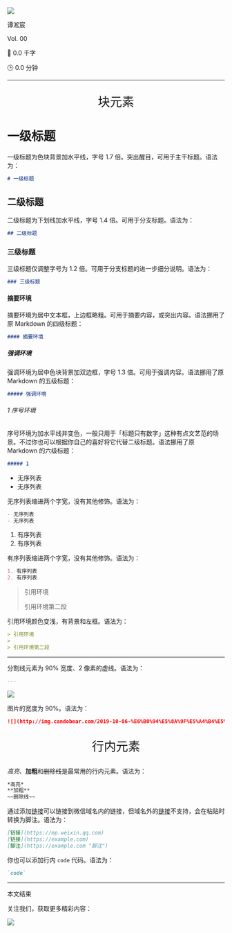 <section id="frontmatter">
<section id="frontmatter-left">
<img id="avatar" src="https://tva1.sinaimg.cn/large/006y8mN6gy1g73qxb4k8xj30dw0dwgmu.jpg">
<p id="name">谭淞宸</p>
</section>
<section id="frontmatter-right">
<p id="number">Vol. 00</p>
<p id="word-count">📝 0.0 千字</p>
<p id="time-estimation">🕒 0.0 分钟</p>
</section>
</section>

------

<center style="font-size:2em;margin:1em">块元素</center>

# 一级标题

一级标题为色块背景加水平线，字号 1.7 倍。突出醒目，可用于主干标题。语法为：

```markdown
# 一级标题
```

## 二级标题

二级标题为下划线加水平线，字号 1.4 倍。可用于分支标题。语法为：

```markdown
## 二级标题
```

### 三级标题

三级标题仅调整字号为 1.2 倍。可用于分支标题的进一步细分说明。语法为：

```markdown
### 三级标题
```

#### 摘要环境

摘要环境为居中文本框，上边框略粗。可用于摘要内容，或突出内容。语法挪用了原 Markdown 的四级标题：

```markdown
#### 摘要环境
```

##### 强调环境

强调环境为居中色块背景加双边框，字号 1.3 倍。可用于强调内容。语法挪用了原 Markdown 的五级标题：

```markdown
##### 强调环境
```

###### 1 序号环境

序号环境为加水平线并变色，一般只用于「标题只有数字」这种有点文艺范的场景。不过你也可以根据你自己的喜好将它代替二级标题。语法挪用了原 Markdown 的六级标题：

```markdown
##### 1
```

- 无序列表
- 无序列表

无序列表缩进两个字宽，没有其他修饰。语法为：

```markdown
- 无序列表
- 无序列表
```

1. 有序列表
2. 有序列表

有序列表缩进两个字宽，没有其他修饰。语法为：

```markdown
1. 有序列表
2. 有序列表
```

> 引用环境
> 
> 引用环境第二段

引用环境颜色变浅，有背景和左框。语法为：

```markdown
> 引用环境
> 
> 引用环境第二段
```

---

分割线元素为 90% 宽度、2 像素的虚线。语法为：

```markdown
---
```

![](http://img.candobear.com/2019-10-06-%E6%B0%94%E5%8A%9F%E5%A4%B4%E5%83%8F%E6%AD%A3%E6%96%B9%E5%BD%A2.png)

图片的宽度为 90%。语法为：

```markdown
![](http://img.candobear.com/2019-10-06-%E6%B0%94%E5%8A%9F%E5%A4%B4%E5%83%8F%E6%AD%A3%E6%96%B9%E5%BD%A2.png)
```

<center style="font-size:2em;margin:1em">行内元素</center>

*高亮*、**加粗**和~~删除线~~是最常用的行内元素。语法为：

```markdown
*高亮*
**加粗**
~~删除线~~
```

通过添加[链接](https://mp.weixin.qq.com)可以链接到微信域名内的链接，但域名外的[链接](https://example.com)不支持，会在粘贴时转换为脚注。语法为：

```markdown
[链接](https://mp.weixin.qq.com)
[链接](https://example.com)
[脚注](https://example.com "脚注")
```

你也可以添加行内 `code` 代码。语法为：

```markdown
`code`
```

---

<section id="backmatter">
<p id="end">本文结束</p>
<p id="more">关注我们，获取更多精彩内容：</p>
<img src="https://tva1.sinaimg.cn/large/006y8mN6ly1g77q459r7nj30u00u0tae.jpg">
</section>
